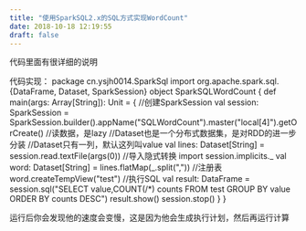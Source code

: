 ```yaml
---
title: "使用SparkSQL2.x的SQL方式实现WordCount"
date: 2018-10-18 12:19:55
draft: false
---
```

代码里面有很详细的说明

代码实现：
package cn.ysjh0014.SparkSql import org.apache.spark.sql.{DataFrame, Dataset, SparkSession} object SparkSQLWordCount { def main(args: Array[String]): Unit = { //创建SparkSession val session: SparkSession = SparkSession.builder().appName("SQLWordCount").master("local[4]").getOrCreate() //读数据，是lazy //Dataset也是一个分布式数据集，是对RDD的进一步分装 //Dataset只有一列，默认这列叫value val lines: Dataset[String] = session.read.textFile(args(0)) //导入隐式转换 import session.implicits._ val word: Dataset[String] = lines.flatMap(_.split(",")) //注册表 word.createTempView("test") //执行SQL val result: DataFrame = session.sql("SELECT value,COUNT(/*) counts FROM test GROUP BY value ORDER BY counts DESC") result.show() session.stop() } }

运行后你会发现他的速度会变慢，这是因为他会生成执行计划，然后再运行计算